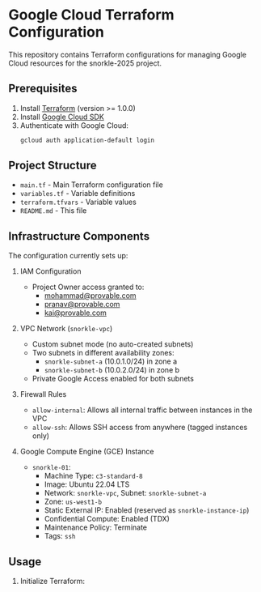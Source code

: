 # Google Cloud Terraform Configuration

This repository contains Terraform configurations for managing Google Cloud resources for the snorkle-2025 project.

## Prerequisites

1. Install [Terraform](https://www.terraform.io/downloads.html) (version >= 1.0.0)
2. Install [Google Cloud SDK](https://cloud.google.com/sdk/docs/install)
3. Authenticate with Google Cloud:
   ```bash
   gcloud auth application-default login
   ```

## Project Structure

- `main.tf` - Main Terraform configuration file
- `variables.tf` - Variable definitions
- `terraform.tfvars` - Variable values
- `README.md` - This file

## Infrastructure Components

The configuration currently sets up:

1. IAM Configuration
   - Project Owner access granted to:
     - mohammad@provable.com
     - pranav@provable.com
     - kai@provable.com

2. VPC Network (`snorkle-vpc`)
   - Custom subnet mode (no auto-created subnets)
   - Two subnets in different availability zones:
     - `snorkle-subnet-a` (10.0.1.0/24) in zone a
     - `snorkle-subnet-b` (10.0.2.0/24) in zone b
   - Private Google Access enabled for both subnets

3. Firewall Rules
   - `allow-internal`: Allows all internal traffic between instances in the VPC
   - `allow-ssh`: Allows SSH access from anywhere (tagged instances only)

4. Google Compute Engine (GCE) Instance
   - `snorkle-01`:
     - Machine Type: `c3-standard-8`
     - Image: Ubuntu 22.04 LTS
     - Network: `snorkle-vpc`, Subnet: `snorkle-subnet-a`
     - Zone: `us-west1-b`
     - Static External IP: Enabled (reserved as `snorkle-instance-ip`)
     - Confidential Compute: Enabled (TDX)
     - Maintenance Policy: Terminate
     - Tags: `ssh`

## Usage

1. Initialize Terraform:
   ```